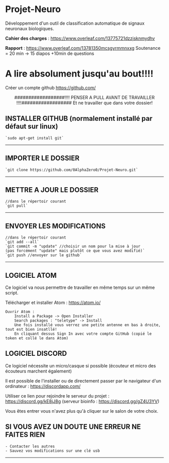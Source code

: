 # Projet-Neuro
Développement d'un outil de classification automatique de signaux neuronaux biologiques.


**Cahier des charges** : https://www.overleaf.com/13775721dzzjsknmydhv

**Rapport** : https://www.overleaf.com/13781350mcsgyrmmnxxg
Soutenance = 20 min -> 15 diapos +10min de questions


# A lire absolument jusqu'au bout!!!!

Créer un compte github https://github.com/

<p align='center'; fontstyle='blod';> 
	##################!!!!   PENSER A PULL AVANT DE TRAVAILLER   !!!!##################
	Et ne travailler que dans votre dossier!
</p>

## INSTALLER GITHUB (normalement installé par défaut sur linux)

	`sudo apt-get install git`

---

## IMPORTER LE DOSSIER

	`git clone https://github.com/0AlphaZero0/Projet-Neuro.git`

---

## METTRE A JOUR LE DOSSIER

	//dans le répertoir courant
	`git pull`

---

## ENVOYER LES MODIFICATIONS

	//dans le répertoir courant
	`git add --all`
	`git commit -m "update" //choisir un nom pour la mise à jour 
	(pas forcément "update" mais plutôt ce que vous avez modifié)`
	`git push //envoyer sur le github`
---

## LOGICIEL ATOM

Ce logiciel va nous permettre de travailler en même temps sur un même script.
	
Télécharger et installer Atom : https://atom.io/

	Ouvrir Atom :
		Install a Package -> Open Installer
		Search packages : "teletype" -> Install
		Une fois installé vous verrez une petite antenne en bas à droite, tout est bien insatllé!
		En cliquant dessus Sign In avec votre compte GitHub (copié le token et collé le dans Atom)

## LOGICIEL DISCORD

Ce logiciel nécessite un micro/casque si possible (écouteur et micro des écouteurs marchent également)
	
Il est possible de l'installer ou de directement passer par le navigateur d'un ordinateur :
		https://discordapp.com/
		
Utiliser ce lien pour rejoindre le serveur du projet : https://discord.gg/kE8jJ8g
	(serveur bioinfo : https://discord.gg/gZ4U3YV)

Vous êtes entrer vous n'avez plus qu'à cliquer sur le salon de votre choix.
		
## SI VOUS AVEZ UN DOUTE UNE ERREUR NE FAITES RIEN

	- Contacter les autres
	- Sauvez vos modifications sur une clé usb

---
